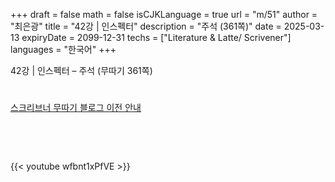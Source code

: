 +++
draft = false
math = false
isCJKLanguage = true
url = "m/51"
author = "최은광"
title = "42강 | 인스펙터"
description = "주석 (361쪽)"
date = 2025-03-13
expiryDate = 2099-12-31
techs = ["Literature & Latte/ Scrivener"]
languages = "한국어"
+++

42강 | 인스펙터 – 주석 (무따기 361쪽)

<!--more--> 

#

[스크리브너 무따기 블로그 이전 안내](../../docs/scrivener/newsroom/scrivener-notice-01/)

<br>

<script async src="https://pagead2.googlesyndication.com/pagead/js/adsbygoogle.js?client=ca-pub-2618164900782657"
     crossorigin="anonymous"></script>
<ins class="adsbygoogle"
     style="display:block"
     data-ad-format="autorelaxed"
     data-ad-client="ca-pub-2618164900782657"
     data-ad-slot="3789799679"></ins>
<script>
     (adsbygoogle = window.adsbygoogle || []).push({});
</script>

<br>

{{< youtube wfbnt1xPfVE >}}

#